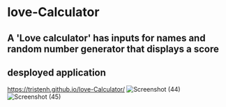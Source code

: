 # love-Calculator

## A 'Love calculator' has inputs for names and random number generator that displays a score

## desployed application
https://tristenh.github.io/love-Calculator/
![Screenshot (44)](https://github.com/Tristenh/love-Calculator/assets/121472192/d06b4822-285a-44d0-9c72-565ca7e14c48)
![Screenshot (45)](https://github.com/Tristenh/love-Calculator/assets/121472192/9fc53c27-03b1-453b-a440-e69cff592748)
